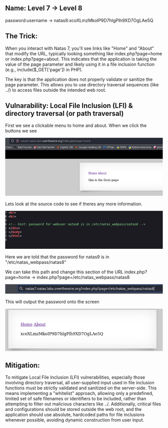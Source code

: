 ## Name:  Level 7 → Level 8

password:username ->
natas8:xcoXLmzMkoIP9D7hlgPlh9XD7OgLAe5Q 

## The Trick: 
When you interact with Natas 7, you'll see links like "Home" and "About" that modify the URL, typically looking something like index.php?page=home or index.php?page=about. This indicates that the application is taking the value of the page parameter and likely using it in a file inclusion function (e.g., include($_GET['page']) in PHP).

The key is that the application does not properly validate or sanitize the page parameter. This allows you to use directory traversal sequences (like ../) to access files outside the intended web root.

## Vulnarability: Local File Inclusion (LFI) & directory traversal (or path traversal)

First we see a clickable menu to home and about. When we click the buttons we see 

![Alt text for the image](natas8_2.png)

Lets look at the source code to see if theres any more information.

![Alt text for the image](natas8_1.png)

Here we are told that the password for natas9 is in "/etc/natas_webpass/natas8"

We can take this path and change this section of the URL index.php?page=home -> index.php?page=/etc/natas_webpass/natas8 

![Alt text for the image](natas8_3.png)

This will output the password onto the screen

![Alt text for the image](natas8_4.png)

## Mitigation: 
To mitigate Local File Inclusion (LFI) vulnerabilities, especially those involving directory traversal, all user-supplied input used in file inclusion functions must be strictly validated and sanitized on the server-side. This means implementing a "whitelist" approach, allowing only a predefined, limited set of safe filenames or identifiers to be included, rather than attempting to filter out malicious characters like ../. Additionally, critical files and configurations should be stored outside the web root, and the application should use absolute, hardcoded paths for file inclusions whenever possible, avoiding dynamic construction from user input.
